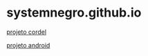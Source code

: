 # systemnegro.github.io

<a href="https://systemnegro.github.io/projeto-cordel/"> projeto cordel </a>


<a href="https://systemnegro.github.io/projeto-android/"> projeto android </a>
 
